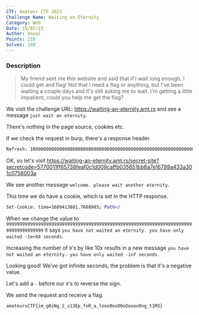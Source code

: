 ```yaml
---
CTF: Amateur CTF 2023
Challenge Name: Waiting an Eternity
Category: Web
Date: 15/07/23
Author: Voxal
Points: 210
Solves: 148
---
```


### Description
>My friend sent me this website and said that if I wait long enough, I could get and flag! Not that I need a flag or anything, but I've been waiting a couple days and it's still asking me to wait. I'm getting a little impatient, could you help me get the flag?

We visit the challenge URL: https://waiting-an-eternity.amt.rs and see a message `just wait an eternity`.

There's nothing in the page source, cookies etc.

If we check the request in burp, there's a response header.
```bash
Refresh: 1000000000000000000000000000000000000000000000000000000000000000000000000000000000000000; url=/secret-site?secretcode=5770011ff65738feaf0c1d009caffb035651bb8a7e16799a433a301c0756003a
```

OK, so let's visit https://waiting-an-eternity.amt.rs/secret-site?secretcode=5770011ff65738feaf0c1d009caffb035651bb8a7e16799a433a301c0756003a

We see another message `welcome. please wait another eternity`.

This time we do have a cookie, which is set in the HTTP response.
```bash
Set-Cookie: time=1689413881.7688985; Path=/
```

When we change the value to `999999999999999999999999999999999999999999999999999999999999999999999999999999999999` it says `you have not waited an eternity. you have only waited -1e+84 seconds`.

Increasing the number of `9`'s by like 10x results in a new message `you have not waited an eternity. you have only waited -inf seconds`.

Looking good! We've got infinite seconds, the problem is that it's a negative value.

Let's add a `-` before our `9`'s to reverse the sign.

We send the request and receive a flag.
```bash
amateursCTF{im_g0iNg_2_s13Ep_foR_a_looo0ooO0oOooooOng_t1M3}
```